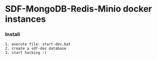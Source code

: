 # SDF-MongoDB-Redis-Minio docker instances

### Install
 ```
1. execute file: start-dev.bat
2. create a sdf-dev database
3. start hacking :)
 ```
